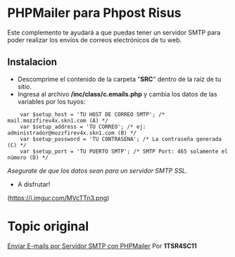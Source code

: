 # PHPMailer para Phpost Risus
Este complemento te ayudará a que puedas tener un servidor SMTP para poder realizar los envíos de correos electrónicos de tu web.

## Instalacion
* Descomprime el contenido de la carpeta "**SRC**" dentro de la raíz de tu sitio.
* Ingresa al archivo **/inc/class/c.emails.php** y cambia los datos de las variables por los tuyos:
````
    var $setup_host = 'TU HOST DE CORREO SMTP'; /* mail.mozzfirev4x.skn1.com (A) */
    var $setup_address = 'TU CORREO'; /* ej: administrador@mozzfirev4x.skn1.com (B) */
    var $setup_password = 'TU CONTRASENA'; /* La contraseña generada (C) */
    var $setup_port = 'TU PUERTO SMTP'; /* SMTP Port: 465 solamente el número (D) */
````
_Asegurate de que los datos sean para un servidor SMTP SSL._
 * A disfrutar!

(https://i.imgur.com/MVcTTn3.png)

# Topic original
[Enviar E-mails por Servidor SMTP con PHPMailer](https://www.phpost.net/foro/topic/32094-mod-enviar-e-mails-por-servidor-smtp-con-phpmailer/)
Por **1TSR4SC11**
